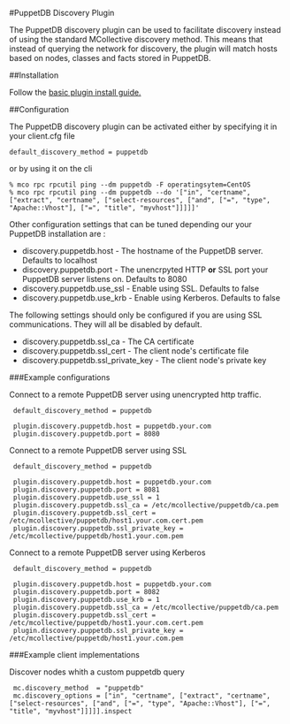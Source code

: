 #PuppetDB Discovery Plugin

The PuppetDB discovery plugin can be used to facilitate discovery instead of using the standard MCollective discovery method.
This means that instead of querying the network for discovery, the plugin will match hosts based on nodes, classes and facts
stored in PuppetDB.

##Installation

Follow the [basic plugin install guide.](http://projects.puppetlabs.com/projects/mcollective-plugins/wiki/InstalingPlugins)

##Configuration

The PuppetDB discovery plugin can be activated either by specifying it in your client.cfg file

    default_discovery_method = puppetdb

or by using it on the cli

    % mco rpc rpcutil ping --dm puppetdb -F operatingsytem=CentOS
    % mco rpc rpcutil ping --dm puppetdb --do '["in", "certname", ["extract", "certname", ["select-resources", ["and", ["=", "type", "Apache::Vhost"], ["=", "title", "myvhost"]]]]]'


Other configuration settings that can be tuned depending our your PuppetDB installation are :

 * discovery.puppetdb.host - The hostname of the PuppetDB server. Defaults to localhost
 * discovery.puppetdb.port - The unencrpyted HTTP __or__ SSL port your PuppetDB server listens on. Defaults to 8080
 * discovery.puppetdb.use_ssl - Enable using SSL. Defaults to false
 * discovery.puppetdb.use_krb - Enable using Kerberos. Defaults to false

The following settings should only be configured if you are using SSL communications. They will all be disabled by default.

 * discovery.puppetdb.ssl_ca - The CA certificate
 * discovery.puppetdb.ssl_cert - The client node's certificate file
 * discovery.puppetdb.ssl_private_key - The client node's private key

###Example configurations

Connect to a remote PuppetDB server using unencrypted http traffic.

     default_discovery_method = puppetdb

     plugin.discovery.puppetdb.host = puppetdb.your.com
     plugin.discovery.puppetdb.port = 8080

Connect to a remote PuppetDB server using SSL

     default_discovery_method = puppetdb

     plugin.discovery.puppetdb.host = puppetdb.your.com
     plugin.discovery.puppetdb.port = 8081
     plugin.discovery.puppetdb.use_ssl = 1
     plugin.discovery.puppetdb.ssl_ca = /etc/mcollective/puppetdb/ca.pem
     plugin.discovery.puppetdb.ssl_cert = /etc/mcollective/puppetdb/host1.your.com.cert.pem
     plugin.discovery.puppetdb.ssl_private_key = /etc/mcollective/puppetdb/host1.your.com.pem

Connect to a remote PuppetDB server using Kerberos

     default_discovery_method = puppetdb

     plugin.discovery.puppetdb.host = puppetdb.your.com
     plugin.discovery.puppetdb.port = 8082
     plugin.discovery.puppetdb.use_krb = 1
     plugin.discovery.puppetdb.ssl_ca = /etc/mcollective/puppetdb/ca.pem
     plugin.discovery.puppetdb.ssl_cert = /etc/mcollective/puppetdb/host1.your.com.cert.pem
     plugin.discovery.puppetdb.ssl_private_key = /etc/mcollective/puppetdb/host1.your.com.pem

###Example client implementations

Discover nodes whith a custom puppetdb query

     mc.discovery_method  = "puppetdb"
     mc.discovery_options = ["in", "certname", ["extract", "certname", ["select-resources", ["and", ["=", "type", "Apache::Vhost"], ["=", "title", "myvhost"]]]]].inspect


